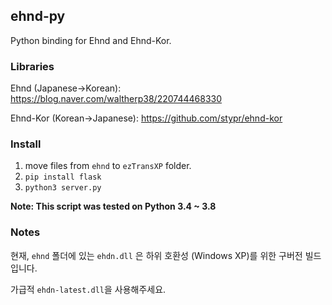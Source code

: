 ## ehnd-py



Python binding for Ehnd and Ehnd-Kor.



### Libraries

Ehnd (Japanese->Korean): https://blog.naver.com/waltherp38/220744468330

Ehnd-Kor (Korean->Japanese):  https://github.com/stypr/ehnd-kor



### Install

1. move files from `ehnd` to `ezTransXP` folder.
2. `pip install flask`
3. `python3 server.py`

**Note: This script was tested on Python 3.4 ~ 3.8**



### Notes



현재, `ehnd` 폴더에 있는 `ehdn.dll` 은 하위 호환성 (Windows XP)를 위한 구버전 빌드입니다.

가급적 `ehdn-latest.dll`을 사용해주세요.

